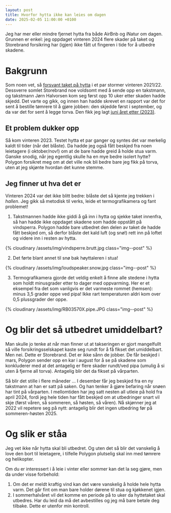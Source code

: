```yaml
---
layout: post
title: Hvorfor hytta ikke kan leies om dagen
date: 2025-02-05 11:00:00 +0100
---
```


Jeg har mer eller mindre fjernet hytta fra både AirBnb og iNatur
om dagen. Grunnen er enkel: jeg oppdaget vinteren 2024 flere skader
på taket og Storebrand forsikring har (igjen) ikke fått ut fingeren i
tide for å utbedre skadene.

<!-- more -->

# Bakgrunn

Som noen vet, så [forsvant taket på hytta][storm] i et par stormer vinteren 2021/22.
Dessverre somlet Storebrand noe voldsomt med å sende opp en takstmann, og
takstmann Jørn Halvorsen kom seg først opp 10 uker etter skaden hadde skjedd.
Det varte og gikk, og innen han hadde skrevet en rapport var det for sent å bestille
tømrere til å gjøre jobben: den skjedde først i september, og da var det for sent
å legge torva. Den fikk jeg lagt [juni året etter (2023)][dugnad].

## Et problem dukker opp

Så kom vinteren 2023. Testet hytta et par ganger og syntes det var merkelig kaldt
til tider (når det blåste). Da hadde jeg også fått beskjed fra noen leietagere (i oktober/nov!) om
at de bare hadde greid å holde stua varm. Ganske snodig, når jeg egentlig skulle
ha en mye bedre isolert hytte? Polygon forsikret meg om at det ville nok bli bedre
bare jeg fikk på torva, uten at jeg skjønte hvordan det kunne stemme.

## Jeg finner ut hva det er

Vinteren 2024 var det ikke blitt bedre: blåste det så kjente jeg trekken i _hallen_.
Jeg gikk så metodisk til verks, leide et termografikamera og fant problemet!

1. Takstmannen hadde ikke giddi å gå inn i hytta og sjekke taket innenfra, så
   han hadde ikke oppdaget skadene som hadde oppstått på vindsperra. Polygon hadde
   bare utbedret den delen av taket de hadde fått beskjed om, så derfor
   blåste det kald luft (og snø!) rett inn på loftet og videre inn i resten av hytta.

{% cloudinary /assets/img/vindsperre.brutt.jpg class="img--post" %}

2. Det førte blant annet til snø bak høyttaleren i stua!

{% cloudinary /assets/img/loudspeaker.snow.jpg class="img--post" %}

3. Termografikamera gjorde det veldig enkelt å finne alle stedene i hytta som holdt
   minusgrader etter to dager med oppvarming. Her er et eksempel fra det som
   vanligvis er det varmeste rommet (hemsen): minus 3,5 grader oppe ved pipa! Ikke rart
   temperaturen aldri kom over 0,5 plussgrader der oppe.

{% cloudinary /assets/img/RB03570X.pipe.JPG class="img--post" %}

# Og blir det så utbedret umiddelbart?

Man skulle jo tenke at når man finner ut at takseringen er gjort mangelfullt
så ville forsikringsselskapet kaste seg rundt for å få fikset det umiddelbart.
Men nei. Dette er Storebrand. Det er ikke sånn de jobber. De får beskjed i mars,
Polygon sender opp en kar i august for å se på skadene som konkluderer med at
det antagelig er flere skader rundt/ved pipa (umulig å si uten å fjerne all torva).
Antagelig blir det da fikset på vårparten.

Så blir det stille i flere måneder ... I desember får jeg beskjed fra en ny
takstmann at han er satt på saken. Og han tenker å gjøre befaring når snøen har tint
på vårparten. I mellomtiden har jeg satt nesten all utleie på hold fra april 2024,
fordi jeg hele tiden har fått beskjed om at utbedringer snart vil skje (først våren,
så sommeren, så høsten, så våren). Nå skjønner jeg at 2022 vil repetere seg på nytt:
antagelig blir det ingen utbedring før på sommeren-høsten 2025.

# Og slik er ståa

Jeg vet ikke når hytta skal bli utbedret. Og uten det så blir det vanskelig å love den
bort til leietagere, i tilfelle Polygon plutselig skal inn med tømrere og helikopter.

Om du er interessert i å leie i vinter eller sommer kan det la seg gjøre, men da
under visse forbehold:

1. Om det er meldt kraftig vind kan det være vanskelig å holde hele hytta varm. Det går fint
   om man bare holder dørene til stua og kjøkkenet igjen.
2. I sommerhalvåret vil det komme en periode på to uker da hyttetaket skal utbedres. Har du
   leid da må det avbestilles og jeg må bare betale deg tilbake. Dette er utenfor min kontroll.

[storm]: /2022/08/08/etter-stormen
[dugnad]: /2023/06/12/dugnad
[problemet]: https://photos.app.goo.gl/jf9atZ5CTUtp6srD9

